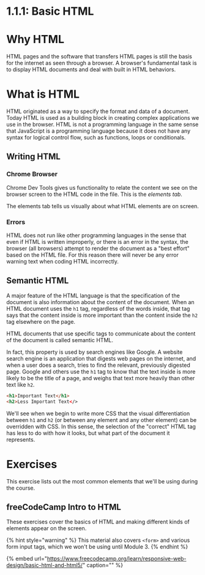 # 1.1.1: Basic HTML

# Why HTML

HTML pages and the software that transfers HTML pages is still the basis for the internet as seen through a browser. A browser's fundamental task is to display HTML documents and deal with built in HTML behaviors.

# What is HTML
HTML originated as a way to specify the format and data of a document. Today HTML is used as a building block in creating complex applications we use in the browser. HTML is not a programming language in the same sense that JavaScript is a programming language because it does not have any syntax for logical control flow, such as functions, loops or conditionals.

## Writing HTML

### Chrome Browser
Chrome Dev Tools gives us functionality to relate the content we see on the browser screen to the HTML code in the file. This is the *elements tab*.

The elements tab tells us visually about what HTML elements are on screen.

### Errors
HTML does not run like other programming languages in the sense that even if HTML is written improperly, or there is an error in the syntax, the browser (all browsers) attempt to render the document as a "best effort" based on the HTML file. For this reason there will never be any error warning text when coding HTML incorrectly.

## Semantic HTML
A major feature of the HTML language is that the specification of the document is also information about the content of the document. When an HTML document uses the `h1` tag, regardless of the words inside, that tag says that the content inside is more important than the content inside the `h2` tag elsewhere on the page.

HTML documents that use specific tags to communicate about the content of the document is called semantic HTML.

In fact, this property is used by search engines like Google. A website search engine is an application that digests web pages on the internet, and when a user does a search, tries to find the relevant, previously digested page. Google and others use the `h1` tag to know that the text inside is more likely to be the title of a page, and weighs that text more heavily than other text like `h2`.  

```HTML
<h1>Important Text</h1>
<h2>Less Important Text</>
```

We'll see when we begin to write more CSS that the visual differentiation between `h1` and `h2` (or between any element and any other element) can be overridden with CSS. In this sense, the selection of the "correct" HTML tag has less to do with how it looks, but what part of the document it represents.

# Exercises

This exercise lists out the most common elements that we'll be using during the course.

## freeCodeCamp Intro to HTML

These exercises cover the basics of HTML and making different kinds of elements appear on the screen.

{% hint style="warning" %}
This material also covers `<form>` and various form input tags, which we won't be using until Module 3.
{% endhint %}

{% embed url="https://www.freecodecamp.org/learn/responsive-web-design/basic-html-and-html5/" caption="" %}

